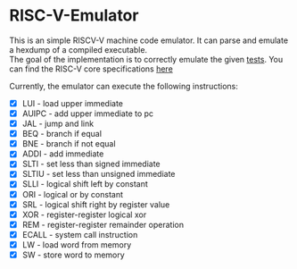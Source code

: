 # RISC-V-Emulator

This is an simple RISCV-V machine code emulator. It can parse and emulate a hexdump of a compiled executable.  
The goal of the implementation is to correctly emulate the given [tests](tests/).
You can find the RISC-V core specifications [here](https://riscv.org/wp-content/uploads/2017/05/riscv-spec-v2.2.pdf)

Currently, the emulator can execute the following instructions: 

- [x] LUI - load upper immediate
- [x] AUIPC - add upper immediate to pc
- [x] JAL - jump and link
- [x] BEQ - branch if equal
- [x] BNE - branch if not equal
- [x] ADDI - add immediate
- [x] SLTI - set less than signed immediate
- [x] SLTIU - set less than unsigned immediate
- [x] SLLI - logical shift left by constant
- [x] ORI - logical or by constant
- [x] SRL - logical shift right by register value
- [x] XOR - register-register logical xor 
- [x] REM - register-register remainder operation 
- [x] ECALL - system call instruction
- [x] LW - load word from memory
- [x] SW - store word to memory
